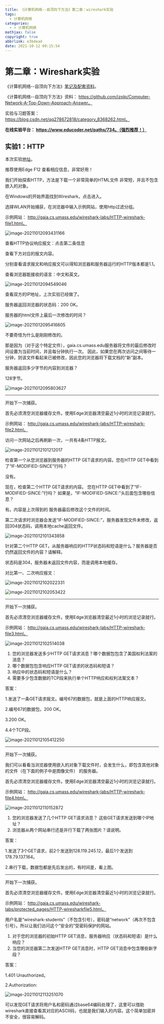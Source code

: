 ```yaml
---
title: 《计算机网络--自顶向下方法》第二章：wireshark实验
tags:
  - 计算机网络
categories:
  - - 计算机网络
mathjax: false
copyright: true
abbrlink: e3b4ead
date: 2021-10-12 09:15:54
---
```


# 第二章：Wireshark实验

《计算机网络--自顶向下方法》[笔记及配套资料](https://github.com/moranzcw/Computer-Networking-A-Top-Down-Approach-NOTES)。

《计算机网络--自顶向下方法》资料： https://github.com/jzplp/Computer-Network-A-Top-Down-Approach-Answer。

实验与习题答案： https://blog.csdn.net/qq278672818/category_8368262.html。

**在线实验平台： https://www.educoder.net/paths/734。（强烈推荐！）**

<!--more-->

## 实验1：HTTP

本次实验[地址](https://github.com/moranzcw/Computer-Networking-A-Top-Down-Approach-NOTES/blob/master/WiresharkLab/Wireshark%E5%AE%9E%E9%AA%8C-HTTP/Wireshark%E5%AE%9E%E9%AA%8C-HTTP.md)。

推荐使用Edge F12 查看相应信息，非常好用！

我们开始探索HTTP，方法是下载一个非常简单的HTML文件 非常短，并且不包含嵌入的对象。

在Windows的开始界面找到Wireshark，点击进入。

选择WLAN开始捕获，在浏览器中输入示例网站，使用http过滤分组。

示例网站： http://gaia.cs.umass.edu/wireshark-labs/HTTP-wireshark-file1.html。

![image-20211012093431166](《计算机网络-自顶向下方法》第二章：wireshark实验/image-20211012093431166.png)

查看HTTP协议响应报文：点击第二条信息

查看下方对应的报文内容。

分别查看请求报文和响应报文可以得知浏览器和服务器运行的HTTP版本都是1.1。

查看浏览器能接收的语言：中文和英文。

![image-20211012094549046](《计算机网络-自顶向下方法》第二章：wireshark实验/image-20211012094549046.png)

查看双方的IP地址，上次实验已经做了。

服务器返回浏览器的状态码：200 OK。

服务器的html文件上最后一次修改的时间？

![image-20211012095416605](《计算机网络-自顶向下方法》第二章：wireshark实验/image-20211012095416605.png)

不要奇怪为什么是刚刚修改的。

那是因为（对于这个特定文件），gaia.cs.umass.edu服务器将文件的最后修改时间设置为当前时间，并且每分钟执行一次。 因此，如果您在两次访问之间等待一分钟，则该文件看起来已被修改，因此您的浏览器将下载文档的“新”副本。

服务器返回多少字节的内容到浏览器？

128字节。

![image-20211012095803627](《计算机网络-自顶向下方法》第二章：wireshark实验/image-20211012095803627.png)

---

开始下一次捕获。

首先必须清空浏览器缓存文件。使用Edge浏览器清空最近1小时的浏览记录就行。

示例网站：  http://gaia.cs.umass.edu/wireshark-labs/HTTP-wireshark-file2.html。

访问一次网站之后再刷新一次，一共有4条HTTP报文。

![image-20211012101212017](《计算机网络-自顶向下方法》第二章：wireshark实验/image-20211012101212017.png)

检查第一个从您浏览器到服务器的HTTP GET请求的内容。您在HTTP GET中看到了“IF-MODIFIED-SINCE”行吗？

没有。

现在，检查第二个HTTP GET请求的内容。 您在HTTP GET中看到了“IF-MODIFIED-SINCE:”行吗？ 如果是，“IF-MODIFIED-SINCE:”头后面包含哪些信息？

有。内容是上次得到的 服务器最后修改这个文件的时间。

第二次请求时浏览器会发送“IF-MODIFIED-SINCE:”，服务器发现文件未修改，返回304状态码，调用本地cache返回文件。

![image-20211012101343858](《计算机网络-自顶向下方法》第二章：wireshark实验/image-20211012101343858.png)

针对第二个HTTP GET，从服务器响应的HTTP状态码和短语是什么？服务器是否仍然返回文件的内容？请解释。

状态码是304，服务器未返回文件内容，而是调用本地缓存。

对比第一、二次响应报文：

![image-20211012102022331](《计算机网络-自顶向下方法》第二章：wireshark实验/image-20211012102022331.png)

![image-20211012102053422](《计算机网络-自顶向下方法》第二章：wireshark实验/image-20211012102053422.png)

---

开始下一次捕获。

首先必须清空浏览器缓存文件。使用Edge浏览器清空最近1小时的浏览记录就行。

示例网站：  http://gaia.cs.umass.edu/wireshark-labs/HTTP-wireshark-file3.html。

![image-20211012102514038](《计算机网络-自顶向下方法》第二章：wireshark实验/image-20211012102514038.png)

1. 您的浏览器发送多少HTTP GET请求消息？哪个数据包包含了美国权利法案的消息？
2. 哪个数据包包含响应HTTP GET请求的状态码和短语？
3. 响应中的状态码和短语是什么？
4. 需要多少包含数据的TCP段来执行单个HTTP响应和权利法案文本？

答案：

1.发送了一条GET请求报文。编号67的数据包，就是上面的HTTP响应报文。

2.编号67的数据包，200 OK。

3.200 OK。

4.4个TCP段。

![image-20211012105412250](《计算机网络-自顶向下方法》第二章：wireshark实验/image-20211012105412250.png)

---

开始下一次捕获。

我们可以看看当浏览器使用嵌入的对象下载文件时，会发生什么，即包含其他对象的文件（在下面的例子中是图像文件） 的服务器。

首先必须清空浏览器缓存文件。使用Edge浏览器清空最近1小时的浏览记录就行。

示例网站： http://gaia.cs.umass.edu/wireshark-labs/HTTP-wireshark-file4.html。

![image-20211012110152872](《计算机网络-自顶向下方法》第二章：wireshark实验/image-20211012110152872.png)

1. 您的浏览器发送了几个HTTP GET请求消息？ 这些GET请求发送到哪个IP地址？
2. 浏览器从两个网站串行还是并行下载了两张图片？请说明。

答案：

1.发送了3个GET请求，前2个发送到128.119.245.12，最后1个发送到178.79.137.164。

2.串行下载，数据包都是先后发出的，有时间差，看上图。

---

开始下一次捕获。

首先必须清空浏览器缓存文件。使用Edge浏览器清空最近1小时的浏览记录就行。

示例网站： http://gaia.cs.umass.edu/wireshark-labs/protected_pages/HTTP-wiresharkfile5.html。

用户名是“wireshark-students”（不包含引号），密码是“network”（再次不包含引号）。所以让我们访问这个“安全的”受密码保护的网站。

1. 对于您的浏览器的初始HTTP GET消息，服务器响应（状态码和短语）是什么响应？
2. 当您的浏览器第二次发送HTTP GET消息时，HTTP GET消息中包含哪些新字段？

答案：

1.401 Unauthorized。

2.Authorization: 

![image-20211012113251070](《计算机网络-自顶向下方法》第二章：wireshark实验/image-20211012113251070.png)

可以发现GET请求将用户名和密码通过base64编码处理了，这里可以借助wireshark直接查看其对应的ASCII码，也就是我们输入的内容。这个简单加密并不安全，很容易解码。